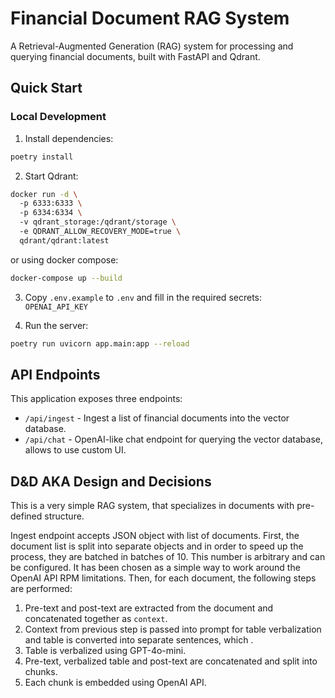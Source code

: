 # Financial Document RAG System

A Retrieval-Augmented Generation (RAG) system for processing and querying financial documents, built with FastAPI and Qdrant.

## Quick Start

### Local Development

1. Install dependencies:
```bash
poetry install
```
2. Start Qdrant:
```bash
docker run -d \ 
  -p 6333:6333 \ 
  -p 6334:6334 \ 
  -v qdrant_storage:/qdrant/storage \ 
  -e QDRANT_ALLOW_RECOVERY_MODE=true \ 
  qdrant/qdrant:latest
```

or using docker compose:
```bash
docker-compose up --build
```
3. Copy `.env.example` to `.env` and fill in the required secrets:
`OPENAI_API_KEY`

2. Run the server:
```bash
poetry run uvicorn app.main:app --reload
```

## API Endpoints

This application exposes three endpoints:
- `/api/ingest` - Ingest a list of financial documents into the vector database.
- `/api/chat` - OpenAI-like chat endpoint for querying the vector database, allows to use custom UI.

## D&D AKA Design and Decisions

This is a very simple RAG system, that specializes in documents with pre-defined structure.

Ingest endpoint accepts JSON object with list of documents.
First, the document list is split into separate objects and in order to speed up the process, they are batched in batches of 10. This number is arbitrary and can be configured. It has been chosen as a simple way to work around the OpenAI API RPM limitations.
Then, for each document, the following steps are performed:
1. Pre-text and post-text are extracted from the document and concatenated together as `context`.
2. Context from previous step is passed into prompt for table verbalization and table is converted into separate sentences, which .
3. Table is verbalized using GPT-4o-mini.
4. Pre-text, verbalized table and post-text are concatenated and split into chunks.
5. Each chunk is embedded using OpenAI API.